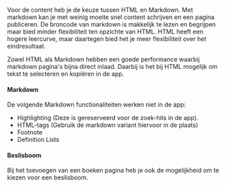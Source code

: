 Voor de content heb je de keuze tussen HTML en Markdown. 
Met markdown kan je met weinig moeite snel content schrijven en 
een pagina publiceren. De broncode van markdown is makkelijk
te lezen en begrijpen maar bied minder flexibiliteit ten 
opzichte van HTML. HTML heeft een hogere leercurve, maar daartegen
bied het je meer flexibiliteit over het eindresultaat.

Zowel HTML als Markdown hebben een goede performance waarbij markdown pagina's bijna direct inlaad.
Daarbij is het bij HTML mogelijk om tekst te selecteren en kopiëren in de app.

#### Markdown
De volgende Markdown functionaliteiten werken niet in de app:
- Highlighting (Deze is gereserveerd voor de zoek-hits in de app).
- HTML-tags (Gebruik de markdown variant hiervoor in de plaats)
- Footnote
- Definition Lists

#### Beslisboom
Bij het toevoegen van een boeken pagina heb je ook de mogelijkheid om te kiezen voor een beslisboom. 